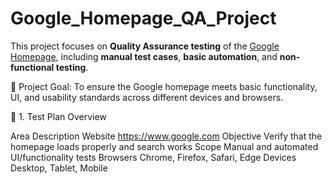 # Google_Homepage_QA_Project
This project focuses on **Quality Assurance testing** of the [Google Homepage](https://www.google.com), including **manual test cases**, **basic automation**, and **non-functional testing**.

🎯 Project Goal:
To ensure the Google homepage meets basic functionality, UI, and usability standards across different devices and browsers.

📝 1. Test Plan Overview

Area	Description
Website	https://www.google.com
Objective	Verify that the homepage loads properly and search works
Scope	Manual and automated UI/functionality tests
Browsers	Chrome, Firefox, Safari, Edge
Devices	Desktop, Tablet, Mobile

